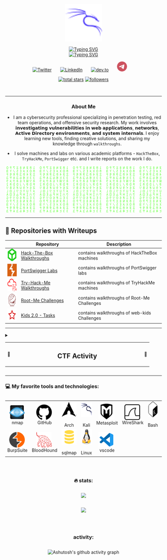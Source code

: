 <p align="center">
  <img src="https://github.com/sonyahack1/sonyahack1/blob/main/screenshots/Kalilinux.svg" alt="Kali Logo" width="120">
</p>

<div align="center">
<a href="https://git.io/typing-svg"><img src="https://readme-typing-svg.herokuapp.com?font=Fira+Code&duration=4000&pause=400&color=7B7EEE&center=true&vCenter=true&width=435&lines=Red+Team+%7C+cybersecurity+%7C+pentest" alt="Typing SVG" >
</div>

<div align="center">
<a href="https://git.io/typing-svg"><img src="https://readme-typing-svg.herokuapp.com?font=Fira+Code&duration=4000&color=EE3028&center=true&vCenter=true&width=435&lines=sonyahack1" alt="Typing SVG" /></a>
</div>

<!-- social -->
<p align="center">
  <a href="https://x.com/sonyaflower995"><img width="32px" alt="Twitter" title="Twitter" src="https://i.imgur.com/AixJgnm.png"/></a>
  &#8287;&#8287;&#8287;&#8287;&#8287;
 <a href="https://www.linkedin.com/in/valerii-ilin-661405372/"><img width="32px" alt="LinkedIn" title="LinkedIn" src="https://i.imgur.com/yRpa1dQ.png"/></a>
  &#8287;&#8287;&#8287;&#8287;&#8287;
 <a href="https://dev.to/sonyahack1"><img width="32px" alt="dev.to" title="sonyahack1 dev.to" src="https://i.imgur.com/mVm29vK.png"></a>
  &#8287;&#8287;&#8287;&#8287;&#8287;
 <a href="https://t.me/sonyahack1"><img width="32px" alt="telegram" title="sonyahack1 telegram" src="https://github.com/sonyahack1/sonyahack1/blob/main/logo/telegram-icon.svg"></a>
  &#8287;&#8287;&#8287;&#8287;&#8287;
</p>

<p align="center">
  <a href="https://github.com/sonyahack1?tab=repositories&sort=stargazers">
    <img alt="total stars" title="Total stars on GitHub" src="https://custom-icon-badges.demolab.com/github/stars/sonyahack1?color=55960c&style=for-the-badge&labelColor=488207&logo=star"/></a>
  <a href="https://github.com/sonyahack1?tab=followers">
    <img alt="followers" title="Follow me on Github" src="https://custom-icon-badges.demolab.com/github/followers/sonyahack1?color=236ad3&labelColor=1155ba&style=for-the-badge&logo=person-add&label=Follow&logoColor=white"/></a>
</p>

<div align="center"><img src="https://komarev.com/ghpvc/?username=sonyahack1&style=plastic&color=blueviolet" alt=""/></div>

---

<div align="center">

### About Me

- I am a cybersecurity professional specializing in penetration testing, red team operations, and offensive security research. My work involves 𝗶𝗻𝘃𝗲𝘀𝘁𝗶𝗴𝗮𝘁𝗶𝗻𝗴 𝘃𝘂𝗹𝗻𝗲𝗿𝗮𝗯𝗶𝗹𝗶𝘁𝗶𝗲𝘀 𝗶𝗻 𝘄𝗲𝗯 𝗮𝗽𝗽𝗹𝗶𝗰𝗮𝘁𝗶𝗼𝗻𝘀, 𝗻𝗲𝘁𝘄𝗼𝗿𝗸𝘀, 𝗔𝗰𝘁𝗶𝘃𝗲 𝗗𝗶𝗿𝗲𝗰𝘁𝗼𝗿𝘆 𝗲𝗻𝘃𝗶𝗿𝗼𝗻𝗺𝗲𝗻𝘁𝘀, 𝗮𝗻𝗱 𝘀𝘆𝘀𝘁𝗲𝗺 𝗶𝗻𝘁𝗲𝗿𝗻𝗮𝗹𝘀. I enjoy learning new tools, finding creative solutions, and sharing my knowledge through `walkthroughs`.

- I solve machines and labs on various academic platforms - `HackTheBox`, `TryHackMe`, `PortSwigger` etc. and I write reports on the work I do.

</div>

![Matrix SVG](https://github.com/sonyahack1/sonyahack1/blob/main/matrix.svg)

---
## 📌 Repositories with Writeups

<table align="center">
  <thead>
    <tr>
      <th></th>
      <th>Repository</th>
      <th>Description</th>
    </tr>
  </thead>
  <tbody>
    <tr>
      <td><img src="https://github.com/sonyahack1/sonyahack1/blob/main/logo/hackthebox-icon.svg" alt="HTB" height="40"></td>
      <td><a href="https://github.com/sonyahack1/HackTheBox">Hack-The-Box Walkthroughs</a></td>
      <td>contains walkthroughs of HackTheBox machines</td>
    </tr>
    <tr>
      <td><img src="https://github.com/sonyahack1/sonyahack1/blob/main/logo/portswigger-icon.svg" alt="PortSwigger" height="40"></td>
      <td><a href="https://github.com/sonyahack1/PortSwigger">PortSwigger Labs</a></td>
      <td>contains walkthroughs of PortSwigger labs</td>
    </tr>
    <tr>
      <td><img src="https://github.com/sonyahack1/sonyahack1/blob/main/logo/tryhackme-icon.svg" alt="TryHackMe" height="40"></td>
      <td><a href="https://github.com/sonyahack1/Try-Hack-Me">Try-Hack-Me Walkthroughs</a></td>
      <td>contains walkthroughs of TryHackMe machines</td>
    </tr>
    <tr>
      <td><img src="https://github.com/sonyahack1/sonyahack1/blob/main/logo/rootme-icon.svg" alt="RootMe" height="40"></td>
      <td><a href="https://github.com/sonyahack1/Root-Me">Root-Me Challenges</a></td>
      <td>contains walkthroughs of Root-Me Challenges</td>
    </tr>
    <tr>
      <td><img src="https://github.com/sonyahack1/sonyahack1/blob/main/logo/webkids-icon.svg" alt="Kids 2.0" height="40"></td>
      <td><a href="https://github.com/sonyahack1/kids_2.0-Tasks">Kids 2.0 - Tasks</a></td>
      <td>contains walkthroughs of web-kids Challenges</td>
    </tr>
  </tbody>
</table>


---

<details>
  <summary>
    <table align="center">
      <tr>
        <td align="right" width="5%">🏁</td>
        <td align="center"><h2>CTF Activity</h2></td>
        <td align="left" width="5%">🏁</td>
      </tr>
    </table>
  </summary>

<details>
  <summary>
    <strong>
      <span style="display: inline-flex; align-items: center; gap: 8px;">
        <img src="https://github.com/sonyahack1/sonyahack1/blob/main/screenshots/aclabs-icon.png?raw=true" alt="aclabs" height="20">
        ACLabs 02.07.2025–09.07.2025
      </span>
    </strong>
  </summary>

  <br>
  <p align="center">
    <img src="./screenshots/ACLabs_ctf_results.png" alt="ACLabs_ctf_results" width="600">
  </p>
</details>

</details>

---
### 💻 My favorite tools and technologies:

<div style="display: flex; flex-direction: column; justify-content: space-between; align-items: center;" >
<table align="center">
  <tr>
   <td align="center" width="96">
        <img src="https://github.com/sonyahack1/sonyahack1/blob/main/screenshots/nmap-logo.svg" title="nmap" alt="nmap" width="50" height="50" align="center" />&nbsp;
      <br>nmap
   </td>
    <td align="center" width="96">
        <img src="https://github.com/sonyahack1/sonyahack1/blob/main/screenshots/github.svg" title="github" alt="github" width="50" height="50" align="center" />&nbsp;
      <br>GitHub
   </td>
    <td align="center" width="96">
        <img src="https://github.com/sonyahack1/sonyahack1/blob/main/screenshots/archlinux.svg" title="archlinux" alt="archlinux" width="50" height="50" align="center" />&nbsp;
      <br>Arch
   </td>
    <td align="center" width="96">
        <img src="https://github.com/sonyahack1/sonyahack1/blob/main/screenshots/kalilinux-svgrepo-com.svg" title="kali" alt="kali" width="50" height="50" align="center" />&nbsp;
      <br>Kali
   </td>
    <td align="center" width="96">
        <img src="https://github.com/sonyahack1/sonyahack1/blob/main/screenshots/metasploit.svg" title="metasploit" alt="metasploit" width="50" height="50" align="center "/>&nbsp;
      <br>Metasploit
   </td>
    <td align="center" width="96">
        <img src="https://github.com/sonyahack1/sonyahack1/blob/main/screenshots/wireshark.svg" title="wireshark" alt="wireshark" width="50" height="50" align="center" />&nbsp;
      <br>WireShark
   </td>
    <td align="center" width="96">
        <img src="https://github.com/sonyahack1/sonyahack1/blob/main/screenshots/gnubash.svg" title="gnubash" alt="gnubash" width="50" height="50" align="center" />&nbsp;
      <br>Bash
   </td>
    <td align="center" width="96">
        <img src="https://github.com/sonyahack1/sonyahack1/blob/main/screenshots/powershell-plain.svg" title="powershell" alt="powershell" width="50" height="50" align="center" />&nbsp;
      <br>PowerShell
   </td>
    <td align="center" width="96">
        <img src="https://github.com/sonyahack1/sonyahack1/blob/main/screenshots/docker.svg" title="docker" alt="docker" width="50" height="50" align="center" />&nbsp;
      <br>Docker
   </td>
  </tr>
  <tr>
    <td align="center" width="96">
        <img src="https://github.com/sonyahack1/sonyahack1/blob/main/screenshots/burpsuite-icon.svg" title="burpsuite" alt="burpsuite" width="50" height="50" align="center" />&nbsp;
      <br>BurpSuite
   </td>
   <td align="center" width="96">
        <img src="https://github.com/sonyahack1/sonyahack1/blob/main/screenshots/logo-red-transparent-logo-only.svg" title="bloodhound" alt="bloodhound" width="50" height="50" align="center" />&nbsp;
      <br>BloodHound
   </td>
   <td align="center" width="96">
        <img src="https://github.com/sonyahack1/sonyahack1/blob/main/screenshots/sql-icon.svg" title="sqlmap" alt="sqlmap" width="50" height="50" align="center" />&nbsp;
      <br>sqlmap
   </td>
   <td align="center" width="96">
        <img src="https://github.com/sonyahack1/sonyahack1/blob/main/screenshots/linux-tux-icon.svg" title="linux" alt="linux" width="50" height="50" align="center" />&nbsp;
      <br>Linux
   </td>
   <td align="center" width="96">
        <img src="https://github.com/sonyahack1/sonyahack1/blob/main/screenshots/vscode-icon.svg" title="vscode" alt="vscode" width="50" height="50" align="center" />&nbsp;
      <br>vscode
   </td>
   </tr>
  </table>

---

### 🔥 stats:

<p align="center">
 <img src="https://github-profile-summary-cards.vercel.app/api/cards/profile-details?username=sonyahack1&theme=radical" />
</p>

<p align="center">
  <img src="https://github-readme-stats.vercel.app/api?username=sonyahack1&show_icons=true&theme=tokyonight" />
</p>

---
### activity:

![Ashutosh's github activity graph](https://github-readme-activity-graph.vercel.app/graph?username=sonyahack1&theme=react-dark)



